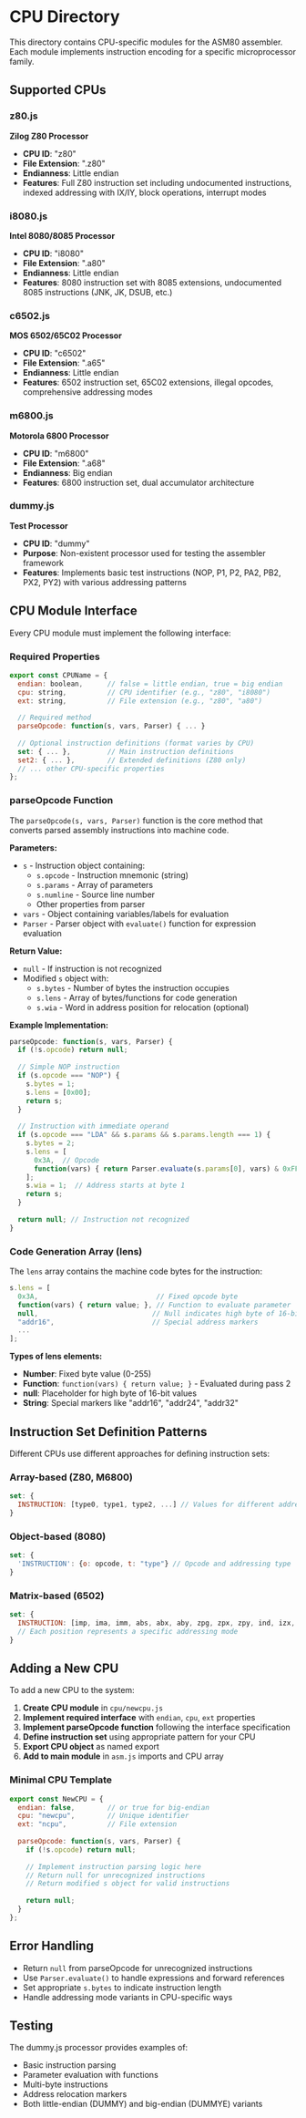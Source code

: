 # CPU Directory

This directory contains CPU-specific modules for the ASM80 assembler. Each module implements instruction encoding for a specific microprocessor family.

## Supported CPUs

### z80.js
**Zilog Z80 Processor**
- **CPU ID**: "z80"
- **File Extension**: ".z80"
- **Endianness**: Little endian
- **Features**: Full Z80 instruction set including undocumented instructions, indexed addressing with IX/IY, block operations, interrupt modes

### i8080.js  
**Intel 8080/8085 Processor**
- **CPU ID**: "i8080"
- **File Extension**: ".a80"
- **Endianness**: Little endian
- **Features**: 8080 instruction set with 8085 extensions, undocumented 8085 instructions (JNK, JK, DSUB, etc.)

### c6502.js
**MOS 6502/65C02 Processor**
- **CPU ID**: "c6502" 
- **File Extension**: ".a65"
- **Endianness**: Little endian
- **Features**: 6502 instruction set, 65C02 extensions, illegal opcodes, comprehensive addressing modes

### m6800.js
**Motorola 6800 Processor**
- **CPU ID**: "m6800"
- **File Extension**: ".a68"  
- **Endianness**: Big endian
- **Features**: 6800 instruction set, dual accumulator architecture

### dummy.js
**Test Processor**
- **CPU ID**: "dummy"
- **Purpose**: Non-existent processor used for testing the assembler framework
- **Features**: Implements basic test instructions (NOP, P1, P2, PA2, PB2, PX2, PY2) with various addressing patterns

## CPU Module Interface

Every CPU module must implement the following interface:

### Required Properties

```javascript
export const CPUName = {
  endian: boolean,      // false = little endian, true = big endian
  cpu: string,          // CPU identifier (e.g., "z80", "i8080")
  ext: string,          // File extension (e.g., "z80", "a80")
  
  // Required method
  parseOpcode: function(s, vars, Parser) { ... }
  
  // Optional instruction definitions (format varies by CPU)
  set: { ... },         // Main instruction definitions
  set2: { ... },        // Extended definitions (Z80 only)
  // ... other CPU-specific properties
};
```

### parseOpcode Function

The `parseOpcode(s, vars, Parser)` function is the core method that converts parsed assembly instructions into machine code.

**Parameters:**
- `s` - Instruction object containing:
  - `s.opcode` - Instruction mnemonic (string)
  - `s.params` - Array of parameters
  - `s.numline` - Source line number
  - Other properties from parser
- `vars` - Object containing variables/labels for evaluation
- `Parser` - Parser object with `evaluate()` function for expression evaluation

**Return Value:**
- `null` - If instruction is not recognized
- Modified `s` object with:
  - `s.bytes` - Number of bytes the instruction occupies
  - `s.lens` - Array of bytes/functions for code generation
  - `s.wia` - Word in address position for relocation (optional)

**Example Implementation:**
```javascript
parseOpcode: function(s, vars, Parser) {
  if (!s.opcode) return null;
  
  // Simple NOP instruction
  if (s.opcode === "NOP") {
    s.bytes = 1;
    s.lens = [0x00];
    return s;
  }
  
  // Instruction with immediate operand
  if (s.opcode === "LDA" && s.params && s.params.length === 1) {
    s.bytes = 2;
    s.lens = [
      0x3A,  // Opcode
      function(vars) { return Parser.evaluate(s.params[0], vars) & 0xFF; }
    ];
    s.wia = 1;  // Address starts at byte 1
    return s;
  }
  
  return null; // Instruction not recognized
}
```

### Code Generation Array (lens)

The `lens` array contains the machine code bytes for the instruction:

```javascript
s.lens = [
  0x3A,                             // Fixed opcode byte
  function(vars) { return value; }, // Function to evaluate parameter
  null,                            // Null indicates high byte of 16-bit value
  "addr16",                        // Special address markers
  ...
];
```

**Types of lens elements:**
- **Number**: Fixed byte value (0-255)
- **Function**: `function(vars) { return value; }` - Evaluated during pass 2
- **null**: Placeholder for high byte of 16-bit values
- **String**: Special markers like "addr16", "addr24", "addr32"

## Instruction Set Definition Patterns

Different CPUs use different approaches for defining instruction sets:

### Array-based (Z80, M6800)
```javascript
set: {
  INSTRUCTION: [type0, type1, type2, ...] // Values for different addressing modes
}
```

### Object-based (8080)
```javascript
set: {
  'INSTRUCTION': {o: opcode, t: "type"} // Opcode and addressing type
}
```

### Matrix-based (6502)
```javascript
set: {
  INSTRUCTION: [imp, ima, imm, abs, abx, aby, zpg, zpx, zpy, ind, izx, izy, rel, izp]
  // Each position represents a specific addressing mode
}
```

## Adding a New CPU

To add a new CPU to the system:

1. **Create CPU module** in `cpu/newcpu.js`
2. **Implement required interface** with `endian`, `cpu`, `ext` properties
3. **Implement parseOpcode function** following the interface specification
4. **Define instruction set** using appropriate pattern for your CPU
5. **Export CPU object** as named export
6. **Add to main module** in `asm.js` imports and CPU array

### Minimal CPU Template

```javascript
export const NewCPU = {
  endian: false,        // or true for big-endian
  cpu: "newcpu",        // Unique identifier
  ext: "ncpu",          // File extension
  
  parseOpcode: function(s, vars, Parser) {
    if (!s.opcode) return null;
    
    // Implement instruction parsing logic here
    // Return null for unrecognized instructions
    // Return modified s object for valid instructions
    
    return null;
  }
};
```

## Error Handling

- Return `null` from parseOpcode for unrecognized instructions
- Use `Parser.evaluate()` to handle expressions and forward references
- Set appropriate `s.bytes` to indicate instruction length
- Handle addressing mode variants in CPU-specific ways

## Testing

The dummy.js processor provides examples of:
- Basic instruction parsing
- Parameter evaluation with functions
- Multi-byte instructions
- Address relocation markers
- Both little-endian (DUMMY) and big-endian (DUMMYE) variants